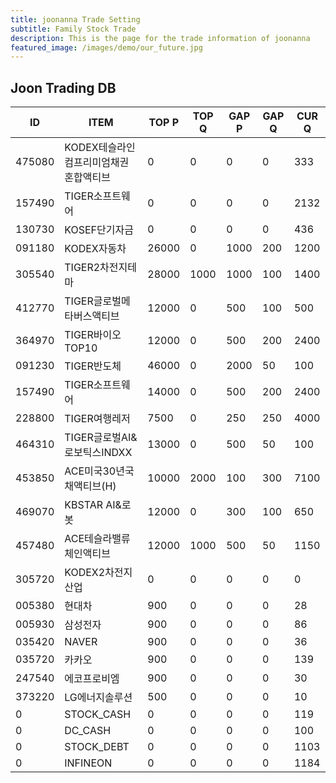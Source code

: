 ```yaml
---
title: joonanna Trade Setting
subtitle: Family Stock Trade
description: This is the page for the trade information of joonanna
featured_image: /images/demo/our_future.jpg
---
```


## Joon Trading DB

|ID|ITEM |TOP P|TOP Q|GAP P|GAP Q|CUR Q|
|--|-----|--|--|--|--|--|
|475080|KODEX테슬라인컴프리미엄채권혼합액티브|0|0|0|0|333|
|157490|TIGER소프트웨어|0|0|0|0|2132|
|130730|KOSEF단기자금|0|0|0|0|436|
|091180|KODEX자동차|26000|0|1000|200|1200|
|305540|TIGER2차전지테마|28000|1000|1000|100|1400|
|412770|TIGER글로벌메타버스액티브|12000|0|500|100|500| 
|364970|TIGER바이오TOP10|12000|0|500|200|2400|
|091230|TIGER반도체|46000|0|2000|50|100|
|157490|TIGER소프트웨어|14000|0|500|200|2400|
|228800|TIGER여행레저|7500|0|250|250|4000|
|464310|TIGER글로벌AI&로보틱스INDXX|13000|0|500|50|100|
|453850|ACE미국30년국채액티브(H)|10000|2000|100|300|7100|
|469070|KBSTAR AI&로봇|12000|0|300|100|650|
|457480|ACE테슬라밸류체인액티브|12000|1000|500|50|1150|
|305720|KODEX2차전지산업|0|0|0|0|0|
|005380|현대차|900|0|0|0|28|
|005930|삼성전자|900|0|0|0|86|
|035420|NAVER|900|0|0|0|36|
|035720|카카오|900|0|0|0|139|
|247540|에코프로비엠|900|0|0|0|30|
|373220|LG에너지솔루션|500|0|0|0|10|
|0|STOCK_CASH|0|0|0|0|119|
|0|DC_CASH|0|0|0|0|100|
|0|STOCK_DEBT|0|0|0|0|1103|
|0|INFINEON|0|0|0|0|1184|
